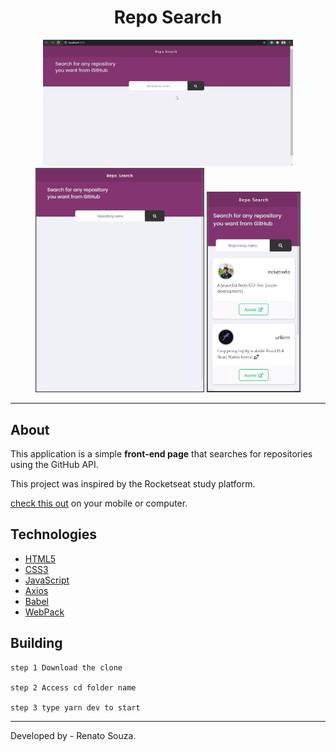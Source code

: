 <h1 align="center">Repo Search</h1>

<div align="center">
    <img src="show/desktop.gif" alt="Desktop" width="400px">
    <img src="show/tablet.gif" alt="Tablet" width=270px>
    <img src="show/mobile.gif" alt="Mobile" width=150px>
</div>

---

##  About

This application is a simple **front-end page** that searches for repositories using the GitHub API.

This project was inspired by the Rocketseat study platform.

[check this out]() on your mobile or computer.

## Technologies

- [HTML5](https://developer.mozilla.org/en-US/docs/Web/Guide/HTML/HTML5)
- [CSS3](https://developer.mozilla.org/en-US/docs/Web/CSS)
- [JavaScript](https://developer.mozilla.org/en-US/docs/Web/JavaScript)
- [Axios](https://github.com/axios/axios)
- [Babel](https://babeljs.io/)
- [WebPack](https://webpack.js.org/)

Building
---

````
step 1 Download the clone

step 2 Access cd folder name

step 3 type yarn dev to start

````
---

Developed by - Renato Souza.